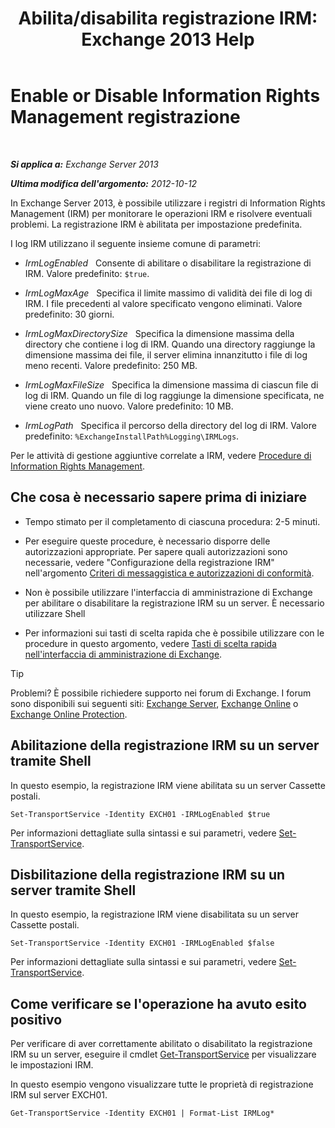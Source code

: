 ﻿---
title: 'Abilita/disabilita registrazione IRM: Exchange 2013 Help'
TOCTitle: Enable or Disable Information Rights Management registrazione
ms:assetid: 6933bc65-4d98-4878-9167-0e9eaac68b6b
ms:mtpsurl: https://technet.microsoft.com/it-it/library/Ff686962(v=EXCHG.150)
ms:contentKeyID: 50480871
ms.date: 05/22/2018
mtps_version: v=EXCHG.150
ms.translationtype: MT
---

# Enable or Disable Information Rights Management registrazione

 

_**Si applica a:** Exchange Server 2013_

_**Ultima modifica dell'argomento:** 2012-10-12_

In Exchange Server 2013, è possibile utilizzare i registri di Information Rights Management (IRM) per monitorare le operazioni IRM e risolvere eventuali problemi. La registrazione IRM è abilitata per impostazione predefinita.

I log IRM utilizzano il seguente insieme comune di parametri:

  - *IrmLogEnabled*   Consente di abilitare o disabilitare la registrazione di IRM. Valore predefinito: `$true`.

  - *IrmLogMaxAge*   Specifica il limite massimo di validità dei file di log di IRM. I file precedenti al valore specificato vengono eliminati. Valore predefinito: 30 giorni.

  - *IrmLogMaxDirectorySize*   Specifica la dimensione massima della directory che contiene i log di IRM. Quando una directory raggiunge la dimensione massima dei file, il server elimina innanzitutto i file di log meno recenti. Valore predefinito: 250 MB.

  - *IrmLogMaxFileSize*   Specifica la dimensione massima di ciascun file di log di IRM. Quando un file di log raggiunge la dimensione specificata, ne viene creato uno nuovo. Valore predefinito: 10 MB.

  - *IrmLogPath*   Specifica il percorso della directory del log di IRM. Valore predefinito: `%ExchangeInstallPath%Logging\IRMLogs`.

Per le attività di gestione aggiuntive correlate a IRM, vedere [Procedure di Information Rights Management](information-rights-management-procedures-exchange-2013-help.md).

## Che cosa è necessario sapere prima di iniziare

  - Tempo stimato per il completamento di ciascuna procedura: 2-5 minuti.

  - Per eseguire queste procedure, è necessario disporre delle autorizzazioni appropriate. Per sapere quali autorizzazioni sono necessarie, vedere "Configurazione della registrazione IRM" nell'argomento [Criteri di messaggistica e autorizzazioni di conformità](messaging-policy-and-compliance-permissions-exchange-2013-help.md).

  - Non è possibile utilizzare l'interfaccia di amministrazione di Exchange per abilitare o disabilitare la registrazione IRM su un server. È necessario utilizzare Shell

  - Per informazioni sui tasti di scelta rapida che è possibile utilizzare con le procedure in questo argomento, vedere [Tasti di scelta rapida nell'interfaccia di amministrazione di Exchange](keyboard-shortcuts-in-the-exchange-admin-center-exchange-online-protection-help.md).


> [!TIP]
> Problemi? È possibile richiedere supporto nei forum di Exchange. I forum sono disponibili sui seguenti siti: <A href="https://go.microsoft.com/fwlink/p/?linkid=60612">Exchange Server</A>, <A href="https://go.microsoft.com/fwlink/p/?linkid=267542">Exchange Online</A> o <A href="https://go.microsoft.com/fwlink/p/?linkid=285351">Exchange Online Protection</A>.



## Abilitazione della registrazione IRM su un server tramite Shell

In questo esempio, la registrazione IRM viene abilitata su un server Cassette postali.

    Set-TransportService -Identity EXCH01 -IRMLogEnabled $true

Per informazioni dettagliate sulla sintassi e sui parametri, vedere [Set-TransportService](https://technet.microsoft.com/it-it/library/jj215682\(v=exchg.150\)).

## Disbilitazione della registrazione IRM su un server tramite Shell

In questo esempio, la registrazione IRM viene disabilitata su un server Cassette postali.

    Set-TransportService -Identity EXCH01 -IRMLogEnabled $false

Per informazioni dettagliate sulla sintassi e sui parametri, vedere [Set-TransportService](https://technet.microsoft.com/it-it/library/jj215682\(v=exchg.150\)).

## Come verificare se l'operazione ha avuto esito positivo

Per verificare di aver correttamente abilitato o disabilitato la registrazione IRM su un server, eseguire il cmdlet [Get-TransportService](https://technet.microsoft.com/it-it/library/jj215746\(v=exchg.150\)) per visualizzare le impostazioni IRM.

In questo esempio vengono visualizzare tutte le proprietà di registrazione IRM sul server EXCH01.

    Get-TransportService -Identity EXCH01 | Format-List IRMLog*


